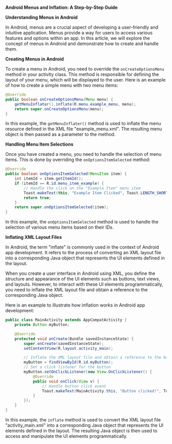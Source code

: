 **Android Menus and Inflation: A Step-by-Step Guide**

**Understanding Menus in Android**

In Android, menus are a crucial aspect of developing a user-friendly and intuitive application. Menus provide a way for users to access various features and options within an app. In this article, we will explore the concept of menus in Android and demonstrate how to create and handle them.

**Creating Menus in Android**

To create a menu in Android, you need to override the `onCreateOptionsMenu` method in your activity class. This method is responsible for defining the layout of your menu, which will be displayed to the user. Here is an example of how to create a simple menu with two menu items:

```java
@Override
public boolean onCreateOptionsMenu(Menu menu) {
    getMenuInflater().inflate(R.menu.example_menu, menu);
    return super.onCreateOptionsMenu(menu);
}
```

In this example, the `getMenuInflater()` method is used to inflate the menu resource defined in the XML file "example_menu.xml". The resulting menu object is then passed as a parameter to the method.

**Handling Menu Item Selections**

Once you have created a menu, you need to handle the selection of menu items. This is done by overriding the `onOptionsItemSelected` method:

```java
@Override
public boolean onOptionsItemSelected(MenuItem item) {
    int itemId = item.getItemId();
    if (itemId == R.id.menu_item_example) {
        // Handle the click on the "Example Item" menu item
        Toast.makeText(this, "Example Item Clicked", Toast.LENGTH_SHORT).show();
        return true;
    }
    return super.onOptionsItemSelected(item);
}
```

In this example, the `onOptionsItemSelected` method is used to handle the selection of various menu items based on their IDs.

**Inflating XML Layout Files**

In Android, the term "inflate" is commonly used in the context of Android app development. It refers to the process of converting an XML layout file into a corresponding Java object that represents the UI elements defined in the layout.

When you create a user interface in Android using XML, you define the structure and appearance of the UI elements such as buttons, text views, and layouts. However, to interact with these UI elements programmatically, you need to inflate the XML layout file and obtain a reference to the corresponding Java object.

Here is an example to illustrate how inflation works in Android app development:

```java
public class MainActivity extends AppCompatActivity {
    private Button myButton;

    @Override
    protected void onCreate(Bundle savedInstanceState) {
        super.onCreate(savedInstanceState);
        setContentView(R.layout.activity_main);

        // Inflate the XML layout file and obtain a reference to the button
        myButton = findViewById(R.id.myButton);
        // Set a click listener for the button
        myButton.setOnClickListener(new View.OnClickListener() {
            @Override
            public void onClick(View v) {
                // Handle button click event
                Toast.makeText(MainActivity.this, "Button clicked!", Toast.LENGTH_SHORT).show();
            }
        });
    }
}
```

In this example, the `inflate` method is used to convert the XML layout file "activity_main.xml" into a corresponding Java object that represents the UI elements defined in the layout. The resulting Java object is then used to access and manipulate the UI elements programmatically.